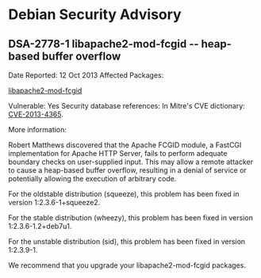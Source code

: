 
Debian Security Advisory
========================


DSA-2778-1 libapache2-mod-fcgid -- heap-based buffer overflow
-------------------------------------------------------------



Date Reported:
12 Oct 2013
Affected Packages:

[libapache2-mod-fcgid](https://packages.debian.org/src:libapache2-mod-fcgid)

Vulnerable:
Yes
Security database references:
In Mitre's CVE dictionary: [CVE-2013-4365](https://security-tracker.debian.org/tracker/CVE-2013-4365).  

More information:

Robert Matthews discovered that the Apache FCGID module, a FastCGI
implementation for Apache HTTP Server, fails to perform adequate
boundary checks on user-supplied input. This may allow a remote attacker
to cause a heap-based buffer overflow, resulting in a denial of service
or potentially allowing the execution of arbitrary code.


For the oldstable distribution (squeeze), this problem has been fixed in
version 1:2.3.6-1+squeeze2.


For the stable distribution (wheezy), this problem has been fixed in
version 1:2.3.6-1.2+deb7u1.


For the unstable distribution (sid), this problem has been fixed in
version 1:2.3.9-1.


We recommend that you upgrade your libapache2-mod-fcgid packages.





